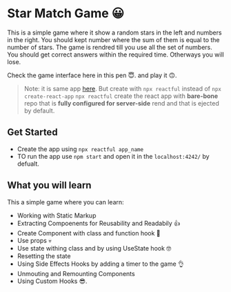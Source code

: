 # Star Match Game 😀
This is a simple game where it show a random stars in the left and numbers in the right. You should kept number where the sum of them is equal to the number of stars. The game is rendred till you use all the set of numbers. You should get correct answers within the required time. Otherways you will lose.

Check the game interface here in this pen 😇. and play it 🙃.

> Note: it is same app [here](https://github.com/DinaTaklit/StarMatchGame).
> But create with `npx reactful` instead of `npx create-react-app`
> `npx reactful` create the react app with **bare-bone** repo that is **fully configured for server-side** rend and that is ejected by default.

## Get Started 

- Create the app using `npx reactful app_name`
- TO run the app use `npm start` and open it in the `localhost:4242/` by defualt.


## What you will learn
This a simple game where you can learn:

- Working with Static Markup
- Extracting Compoenents for Reusability and Readabily 👍
- Create Component with class and function hook 👀
- Use props 💀
- Use state withing class and by using UseState hook 🤓
- Resetting the state
- Using Side Effects Hooks by adding a timer to the game 👌
- Unmouting and Remounting Components
- Using Custom Hooks 😎.